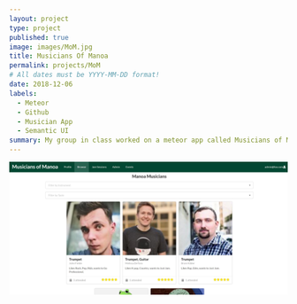 ```yaml
---
layout: project
type: project
published: true
image: images/MoM.jpg
title: Musicians Of Manoa
permalink: projects/MoM
# All dates must be YYYY-MM-DD format!
date: 2018-12-06
labels:
  - Meteor
  - Github
  - Musician App
  - Semantic UI
summary: My group in class worked on a meteor app called Musicians of Manoa for ICS 314 at UH Manoa
---
```


  <img class="ui image" src="../images/MoM.jpg">